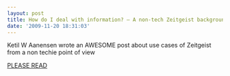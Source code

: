 ```yaml
---
layout: post
title: How do I deal with information? — A non-tech Zeitgeist background
date: '2009-11-20 18:31:03'
---
```


Ketil W Aanensen wrote an AWESOME post about use cases of Zeitgeist from a non techie point of view

<a href="http://anotherugly.wordpress.com/2009/11/20/how-do-i-deal-with-information-a-non-tech-zeitgeist-background/">PLEASE READ</a>